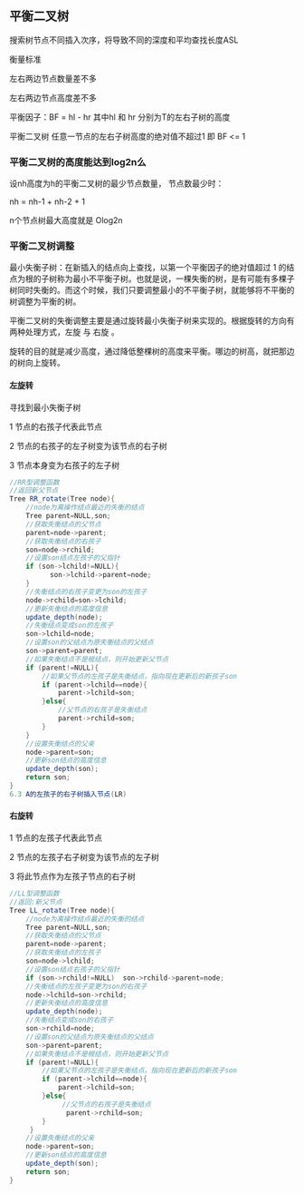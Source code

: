 ## 平衡二叉树

搜索树节点不同插入次序，将导致不同的深度和平均查找长度ASL

衡量标准

左右两边节点数量差不多

左右两边节点高度差不多

平衡因子：BF = hl - hr  其中hl 和 hr  分别为T的左右子树的高度

平衡二叉树 任意一节点的左右子树高度的绝对值不超过1 即 BF <= 1


### 平衡二叉树的高度能达到log2n么

设nh高度为h的平衡二叉树的最少节点数量， 节点数最少时：

nh = nh-1 + nh-2 + 1

n个节点树最大高度就是 Olog2n

### 平衡二叉树调整

最小失衡子树：在新插入的结点向上查找，以第一个平衡因子的绝对值超过 1 的结点为根的子树称为最小不平衡子树。也就是说，一棵失衡的树，是有可能有多棵子树同时失衡的。而这个时候，我们只要调整最小的不平衡子树，就能够将不平衡的树调整为平衡的树。

平衡二叉树的失衡调整主要是通过旋转最小失衡子树来实现的。根据旋转的方向有两种处理方式，左旋 与 右旋 。

旋转的目的就是减少高度，通过降低整棵树的高度来平衡。哪边的树高，就把那边的树向上旋转。

#### 左旋转

寻找到最小失衡子树

1 节点的右孩子代表此节点

2 节点的右孩子的左子树变为该节点的右子树

3 节点本身变为右孩子的左子树

```java
//RR型调整函数
//返回新父节点
Tree RR_rotate(Tree node){
    //node为离操作结点最近的失衡的结点
    Tree parent=NULL,son;
    //获取失衡结点的父节点
    parent=node->parent;
    //获取失衡结点的右孩子
    son=node->rchild;
    //设置son结点左孩子的父指针
    if (son->lchild!=NULL){
          son->lchild->parent=node;
    }
    //失衡结点的右孩子变更为son的左孩子
    node->rchild=son->lchild;
    //更新失衡结点的高度信息
    update_depth(node);
    //失衡结点变成son的左孩子
    son->lchild=node;
    //设置son的父结点为原失衡结点的父结点
    son->parent=parent;
    //如果失衡结点不是根结点，则开始更新父节点
    if (parent!=NULL){
        //如果父节点的左孩子是失衡结点，指向现在更新后的新孩子son
        if (parent->lchild==node){
            parent->lchild=son;
        }else{
            //父节点的右孩子是失衡结点
            parent->rchild=son;
        }
    }
    //设置失衡结点的父亲
    node->parent=son;
    //更新son结点的高度信息
    update_depth(son);
    return son;
}
6.3 A的左孩子的右子树插入节点(LR)

```
#### 右旋转

1 节点的左孩子代表此节点

2 节点的左孩子右子树变为该节点的左子树

3 将此节点作为左孩子节点的右子树

```java
//LL型调整函数
//返回:新父节点
Tree LL_rotate(Tree node){
    //node为离操作结点最近的失衡的结点
    Tree parent=NULL,son;
    //获取失衡结点的父节点
    parent=node->parent;
    //获取失衡结点的左孩子
    son=node->lchild;
    //设置son结点右孩子的父指针
    if (son->rchild!=NULL)  son->rchild->parent=node;
    //失衡结点的左孩子变更为son的右孩子
    node->lchild=son->rchild;
    //更新失衡结点的高度信息
    update_depth(node);
    //失衡结点变成son的右孩子
    son->rchild=node;
    //设置son的父结点为原失衡结点的父结点
    son->parent=parent;
    //如果失衡结点不是根结点，则开始更新父节点
    if (parent!=NULL){
        //如果父节点的左孩子是失衡结点，指向现在更新后的新孩子son
        if (parent->lchild==node){
            parent->lchild=son;
        }else{
             //父节点的右孩子是失衡结点
              parent->rchild=son;
        }
     }
    //设置失衡结点的父亲
    node->parent=son;
    //更新son结点的高度信息
    update_depth(son);
    return son;
}
```



